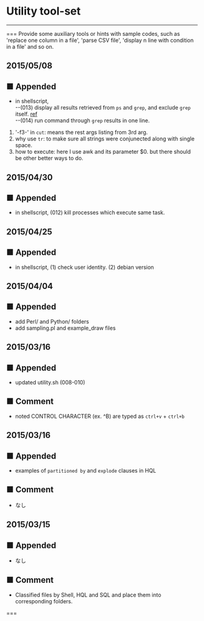 # Utility tool-set 
---
===
Provide some auxiliary tools or hints with sample codes, such as 'replace one column in a file', 'parse CSV file', 'display n line with condition in a file' and so on.


## 2015/05/08

## ■ Appended
- in shellscript,  
--(013) display all results retrieved from `ps` and `grep`, and exclude `grep` itself. [ref](http://unix.stackexchange.com/questions/74185/how-can-i-prevent-grep-from-showing-up-in-ps-results)  
--(014) run command through `grep` results in one line.  
1. '-f3-' in `cut`: means the rest args listing from 3rd arg.  
2. why use `tr`: to make sure all strings were conjunected along with single space.  
3. how to execute: here I use awk and its parameter $0. but there should be other better ways to do.

## 2015/04/30

## ■ Appended
- in shellscript, (012) kill processes which execute same task.

## 2015/04/25

## ■ Appended
- in shellscript, (1) check user identity. (2) debian version

## 2015/04/04

## ■ Appended
- add Perl/ and Python/ folders
- add sampling.pl and example_draw files

## 2015/03/16

## ■ Appended
- updated utility.sh (008-010)

## ■ Comment
- noted CONTROL CHARACTER (ex. ^B) are typed as `ctrl+v` + `ctrl+b`

## 2015/03/16

## ■ Appended
- examples of `partitioned by` and `explode` clauses in HQL

## ■ Comment
- なし

## 2015/03/15

## ■ Appended
- なし

## ■ Comment
- Classified files by Shell, HQL and SQL and place them into corresponding folders.

===
